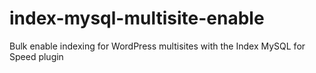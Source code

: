 # index-mysql-multisite-enable
Bulk enable indexing for WordPress multisites with the Index MySQL for Speed plugin
